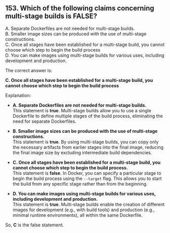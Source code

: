 ## 153. Which of the following claims concerning multi-stage builds is FALSE?  
A. Separate Dockerfiles are not needed for multi-stage builds.  
B. Smaller image sizes can be produced with the use of multi-stage constructions.  
C. Once all stages have been established for a multi-stage build, you cannot choose which step to begin the build process  
D. You can make images using multi-stage builds for various uses, including development and production.  

The correct answer is:

**C. Once all stages have been established for a multi-stage build, you cannot choose which step to begin the build process**

Explanation:
- **A. Separate Dockerfiles are not needed for multi-stage builds.**  
  This statement is **true**. Multi-stage builds allow you to use a single Dockerfile to define multiple stages of the build process, eliminating the need for separate Dockerfiles.

- **B. Smaller image sizes can be produced with the use of multi-stage constructions.**  
  This statement is **true**. By using multi-stage builds, you can copy only the necessary artifacts from earlier stages into the final image, reducing the final image size by excluding intermediate build dependencies.

- **C. Once all stages have been established for a multi-stage build, you cannot choose which step to begin the build process.**  
  This statement is **false**. In Docker, you can specify a particular stage to begin the build process using the `--target` flag. This allows you to start the build from any specific stage rather than from the beginning.

- **D. You can make images using multi-stage builds for various uses, including development and production.**  
  This statement is **true**. Multi-stage builds enable the creation of different images for development (e.g., with build tools) and production (e.g., minimal runtime environments), all within the same Dockerfile.

So, **C** is the false statement.
